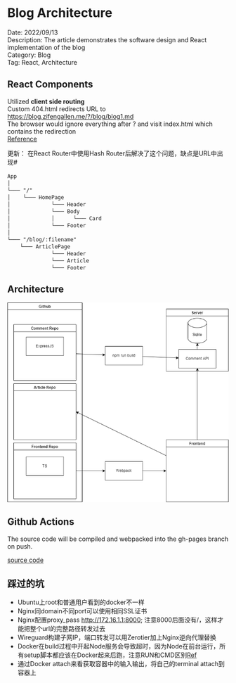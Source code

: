 # Blog Architecture

Date: 2022/09/13\
Description: The article demonstrates the software design and React implementation of the blog\
Category: Blog\
Tag: React, Architecture

## React Components

Utilized **client side routing**\
Custom 404.html redirects URL to https://blog.zifengallen.me/?/blog/blog1.md \
The browser would ignore everything after ? and visit index.html which contains the redirection\
[Reference](https://github.com/rafgraph/spa-github-pages)

更新：
在React Router中使用Hash Router后解决了这个问题，缺点是URL中出现#

```
App
│
└─── "/" 
│    └─── HomePage
│             └─── Header
│             └─── Body
│             │      └─── Card
│             └─── Footer
│   
└─── "/blog/:filename"
    └─── ArticlePage
              └─── Header
              └─── Article
              └─── Footer  
```

## Architecture

![architecture](https://github.com/AllenAnZifeng/blog_content/blob/master/resources/blog.png?raw=true)

##  Github Actions

The source code will be compiled and webpacked into the gh-pages branch on push.

[source code](https://github.com/AllenAnZifeng/blog_frontend/blob/master/.github/workflows/deployment.yml)

## 踩过的坑

- Ubuntu上root和普通用户看到的docker不一样
- Nginx同domain不同port可以使用相同SSL证书
- Nginx配置proxy_pass http://172.16.1.1:8000; 注意8000后面没有/，这样才能把整个url的完整路径转发过去
- Wireguard构建子网IP，端口转发可以用Zerotier加上Nginx逆向代理替换
- Docker在build过程中开起Node服务会导致超时，因为Node在前台运行，所有setup脚本都应该在Docker起来后跑，注意RUN和CMD区别[Ref](https://stackoverflow.com/questions/37461868/difference-between-run-and-cmd-in-a-dockerfile#:~:text=RUN%20is%20an%20image%20build,you%20launch%20the%20built%20image.)
- 通过Docker attach来看获取容器中的输入输出，将自己的terminal attach到容器上


